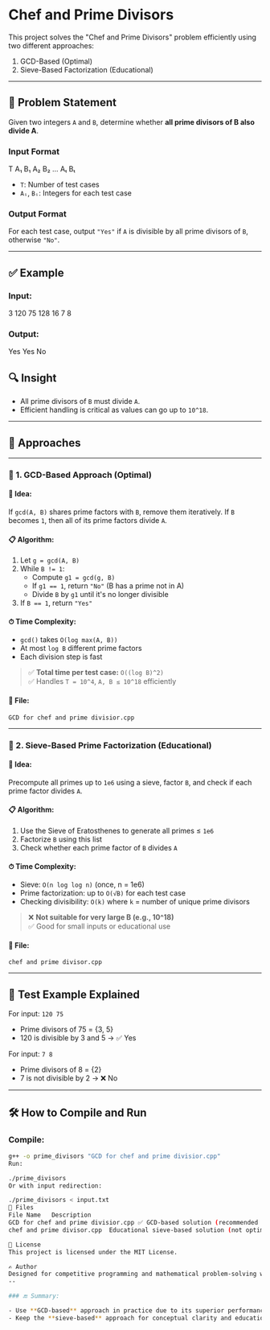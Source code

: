 # Chef and Prime Divisors

This project solves the "Chef and Prime Divisors" problem efficiently using two different approaches:
1. GCD-Based (Optimal)
2. Sieve-Based Factorization (Educational)

---

## 🧮 Problem Statement

Given two integers `A` and `B`, determine whether **all prime divisors of B also divide A**.

### Input Format
T
A₁ B₁
A₂ B₂
...
Aₜ Bₜ



- `T`: Number of test cases  
- `Aᵢ`, `Bᵢ`: Integers for each test case

### Output Format
For each test case, output `"Yes"` if `A` is divisible by all prime divisors of `B`, otherwise `"No"`.

---

## ✅ Example

### Input:
3
120 75
128 16
7 8
### Output:
Yes
Yes
No

## 🔍 Insight

- All prime divisors of `B` must divide `A`.
- Efficient handling is critical as values can go up to `10^18`.

---

## 🚀 Approaches

---

### 🔸 1. GCD-Based Approach (Optimal)

#### 🧠 Idea:
If `gcd(A, B)` shares prime factors with `B`, remove them iteratively. If `B` becomes `1`, then all of its prime factors divide `A`.

#### 📋 Algorithm:
1. Let `g = gcd(A, B)`
2. While `B != 1`:
   - Compute `g1 = gcd(g, B)`
   - If `g1 == 1`, return `"No"` (B has a prime not in A)
   - Divide `B` by `g1` until it's no longer divisible
3. If `B == 1`, return `"Yes"`

#### ⏱ Time Complexity:
- `gcd()` takes `O(log max(A, B))`
- At most `log B` different prime factors
- Each division step is fast

> ✅ **Total time per test case:** `O((log B)^2)`  
> ✅ Handles `T = 10^4`, `A, B ≤ 10^18` efficiently

#### 🧾 File:
`GCD for chef and prime divisior.cpp`

---

### 🔹 2. Sieve-Based Prime Factorization (Educational)

#### 🧠 Idea:
Precompute all primes up to `1e6` using a sieve, factor `B`, and check if each prime factor divides `A`.

#### 📋 Algorithm:
1. Use the Sieve of Eratosthenes to generate all primes ≤ `1e6`
2. Factorize `B` using this list
3. Check whether each prime factor of `B` divides `A`

#### ⏱ Time Complexity:
- Sieve: `O(n log log n)` (once, n = 1e6)
- Prime factorization: up to `O(√B)` for each test case
- Checking divisibility: `O(k)` where `k` = number of unique prime divisors

> ❌ **Not suitable for very large B (e.g., 10^18)**  
> ✅ Good for small inputs or educational use

#### 🧾 File:
`chef and prime divisor.cpp`

---

## 🧪 Test Example Explained

For input: `120 75`

- Prime divisors of 75 = {3, 5}
- 120 is divisible by 3 and 5 → ✅ Yes

For input: `7 8`

- Prime divisors of 8 = {2}
- 7 is not divisible by 2 → ❌ No

---

## 🛠 How to Compile and Run

### Compile:
```bash
g++ -o prime_divisors "GCD for chef and prime divisior.cpp"
Run:

./prime_divisors
Or with input redirection:

./prime_divisors < input.txt
📁 Files
File Name	Description
GCD for chef and prime divisior.cpp	✅ GCD-based solution (recommended for large inputs)
chef and prime divisor.cpp	Educational sieve-based solution (not optimal)

🏁 License
This project is licensed under the MIT License.

✍️ Author
Designed for competitive programming and mathematical problem-solving with performance in mind.
--

### 🔚 Summary:

- Use **GCD-based** approach in practice due to its superior performance and constant memory usage.
- Keep the **sieve-based** approach for conceptual clarity and educational purposes.


